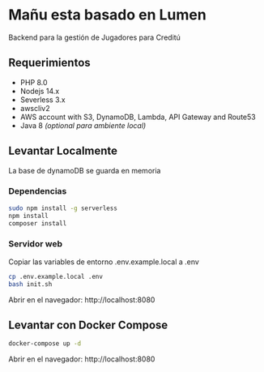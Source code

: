 # Mañu esta basado en Lumen
Backend para la gestión de Jugadores para Creditú

## Requerimientos
- PHP 8.0
- Nodejs 14.x
- Severless 3.x
- awscliv2
- AWS account with S3, DynamoDB, Lambda, API Gateway and Route53
- Java 8 *(optional para ambiente local)*
## Levantar Localmente
La base de dynamoDB se guarda en memoria
### Dependencias
```bash
sudo npm install -g serverless
npm install 
composer install
```
### Servidor web
Copiar las variables de entorno .env.example.local a .env 
```bash
cp .env.example.local .env
bash init.sh
```
Abrir en el navegador: http://localhost:8080
## Levantar con Docker Compose
```bash
docker-compose up -d
```
Abrir en el navegador: http://localhost:8080
